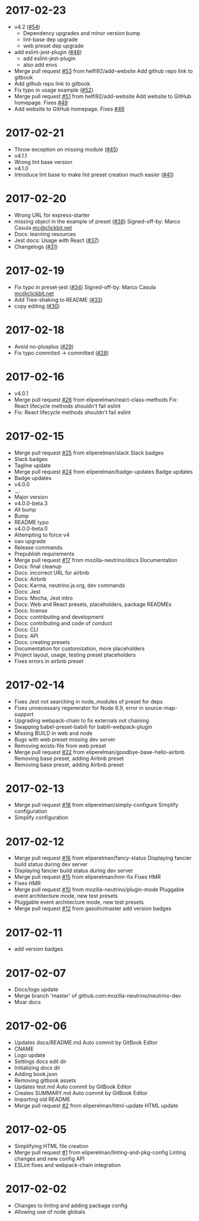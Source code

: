 2017-02-23
==========

  * v4.2 ([#54](https://github.com/mozilla-neutrino/neutrino-dev/issues/54))
    * Dependency upgrades and minor version bump
    * lint-base dep upgrade
    * web preset dep upgrade
  * add eslint-jest-plugin ([#48](https://github.com/mozilla-neutrino/neutrino-dev/issues/48))
    * add eslint-jest-plugin
    * also add envs
  * Merge pull request [#53](https://github.com/mozilla-neutrino/neutrino-dev/issues/53) from helfi92/add-website
    Add github repo link to gitbook
  * Add github repo link to gitbook
  * Fix typo in usage example ([#52](https://github.com/mozilla-neutrino/neutrino-dev/issues/52))
  * Merge pull request [#51](https://github.com/mozilla-neutrino/neutrino-dev/issues/51) from helfi92/add-website
    Add website to GitHub homepage. Fixes [#49](https://github.com/mozilla-neutrino/neutrino-dev/issues/49)
  * Add website to GitHub homepage. Fixes [#49](https://github.com/mozilla-neutrino/neutrino-dev/issues/49)

2017-02-21
==========

  * Throw exception on missing module ([#45](https://github.com/mozilla-neutrino/neutrino-dev/issues/45))
  * v4.1.1
  * Wrong lint base version
  * v4.1.0
  * Introduce lint base to make lint preset creation much easier ([#41](https://github.com/mozilla-neutrino/neutrino-dev/issues/41))

2017-02-20
==========

  * Wrong URL for express-starter
  * missing object in the example of preset ([#38](https://github.com/mozilla-neutrino/neutrino-dev/issues/38))
    Signed-off-by: Marco Casula <mc@clickbit.net>
  * Docs: learning resources
  * Jest docs: Usage with React ([#37](https://github.com/mozilla-neutrino/neutrino-dev/issues/37))
  * Changelogs ([#31](https://github.com/mozilla-neutrino/neutrino-dev/issues/31))

2017-02-19
==========

  * Fix typo in preset-jest ([#34](https://github.com/mozilla-neutrino/neutrino-dev/issues/34))
    Signed-off-by: Marco Casula <mc@clickbit.net>
  * Add Tree-shaking to README ([#33](https://github.com/mozilla-neutrino/neutrino-dev/issues/33))
  * copy editing ([#30](https://github.com/mozilla-neutrino/neutrino-dev/issues/30))

2017-02-18
==========

  * Avoid no-plusplus ([#29](https://github.com/mozilla-neutrino/neutrino-dev/issues/29))
  * Fix typo commited -> committed ([#28](https://github.com/mozilla-neutrino/neutrino-dev/issues/28))

2017-02-16
==========

  * v4.0.1
  * Merge pull request [#26](https://github.com/mozilla-neutrino/neutrino-dev/issues/26) from eliperelman/react-class-methods
    Fix: React lifecycle methods shouldn't fail eslint
  * Fix: React lifecycle methods shouldn't fail eslint

2017-02-15
==========

  * Merge pull request [#25](https://github.com/mozilla-neutrino/neutrino-dev/issues/25) from eliperelman/slack
    Slack badges
  * Slack badges
  * Tagline update
  * Merge pull request [#24](https://github.com/mozilla-neutrino/neutrino-dev/issues/24) from eliperelman/badge-updates
    Badge updates
  * Badge updates
  * v4.0.0
  * ._.
  * Major version
  * v4.0.0-beta.3
  * All bump
  * Bump
  * README typo
  * v4.0.0-beta.0
  * Attempting to force v4
  * oao upgrade
  * Release commands
  * Prepublish requirements
  * Merge pull request [#17](https://github.com/mozilla-neutrino/neutrino-dev/issues/17) from mozilla-neutrino/docs
    Documentation
  * Docs: final cleanup
  * Docs: incorrect URL for airbnb
  * Docs: Airbnb
  * Docs: Karma, neutrino.js.org, dev commands
  * Docs: Jest
  * Docs: Mocha, Jest intro
  * Docs: Web and React presets, placeholders, package READMEs
  * Docs: license
  * Docs: contributing and development
  * Docs: contributing and code of conduct
  * Docs: CLI
  * Docs: API
  * Docs: creating presets
  * Documentation for customization, more placeholders
  * Project layout, usage, testing preset placeholders
  * Fixes errors in airbnb preset

2017-02-14
==========

  * Fixes Jest not searching in node_modules of preset for deps
  * Fixes unnecessary regenerator for Node 6.9, error in source-map-support
  * Upgrading webpack-chain to fix externals not chaining
  * Swapping babel-preset-babili for babili-webpack-plugin
  * Missing BUILD in web and node
  * Bugs with web preset missing dev server
  * Removing exists-file from web preset
  * Merge pull request [#22](https://github.com/mozilla-neutrino/neutrino-dev/issues/22) from eliperelman/goodbye-base-hello-airbnb
    Removing base preset, adding Airbnb preset
  * Removing base preset, adding Airbnb preset

2017-02-13
==========

  * Merge pull request [#18](https://github.com/mozilla-neutrino/neutrino-dev/issues/18) from eliperelman/simply-configure
    Simplify configuration
  * Simplify configuration

2017-02-12
==========

  * Merge pull request [#16](https://github.com/mozilla-neutrino/neutrino-dev/issues/16) from eliperelman/fancy-status
    Displaying fancier build status during dev server
  * Displaying fancier build status during dev server
  * Merge pull request [#15](https://github.com/mozilla-neutrino/neutrino-dev/issues/15) from eliperelman/hmr-fix
    Fixes HMR
  * Fixes HMR
  * Merge pull request [#10](https://github.com/mozilla-neutrino/neutrino-dev/issues/10) from mozilla-neutrino/plugin-mode
    Pluggable event architecture mode, new test presets
  * Pluggable event architecture mode, new test presets
  * Merge pull request [#12](https://github.com/mozilla-neutrino/neutrino-dev/issues/12) from gasolin/master
    add version badges

2017-02-11
==========

  * add version badges

2017-02-07
==========

  * Docs/logo update
  * Merge branch 'master' of github.com:mozilla-neutrino/neutrino-dev
  * Moar docs

2017-02-06
==========

  * Updates docs/README.md
    Auto commit by GitBook Editor
  * CNAME
  * Logo update
  * Settings docs edit dir
  * Initializing docs dir
  * Adding book.json
  * Removing gitbook assets
  * Updates test.md
    Auto commit by GitBook Editor
  * Creates SUMMARY.md
    Auto commit by GitBook Editor
  * Importing old README
  * Merge pull request [#2](https://github.com/mozilla-neutrino/neutrino-dev/issues/2) from eliperelman/html-update
    HTML update

2017-02-05
==========

  * Simplifying HTML file creation
  * Merge pull request [#1](https://github.com/mozilla-neutrino/neutrino-dev/issues/1) from eliperelman/linting-and-pkg-config
    Linting changes and new config API
  * ESLint fixes and webpack-chain integration

2017-02-02
==========

  * Changes to linting and adding package config
  * Allowing use of node globals
